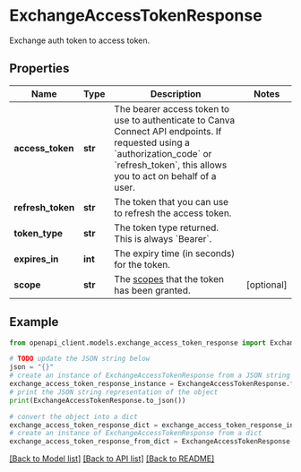# ExchangeAccessTokenResponse

Exchange auth token to access token.

## Properties

Name | Type | Description | Notes
------------ | ------------- | ------------- | -------------
**access_token** | **str** | The bearer access token to use to authenticate to Canva Connect API endpoints. If requested using a &#x60;authorization_code&#x60; or &#x60;refresh_token&#x60;, this allows you to act on behalf of a user. | 
**refresh_token** | **str** | The token that you can use to refresh the access token. | 
**token_type** | **str** | The token type returned. This is always &#x60;Bearer&#x60;. | 
**expires_in** | **int** | The expiry time (in seconds) for the token. | 
**scope** | **str** | The [scopes](https://www.canva.dev/docs/connect/appendix/scopes/) that the token has been granted. | [optional] 

## Example

```python
from openapi_client.models.exchange_access_token_response import ExchangeAccessTokenResponse

# TODO update the JSON string below
json = "{}"
# create an instance of ExchangeAccessTokenResponse from a JSON string
exchange_access_token_response_instance = ExchangeAccessTokenResponse.from_json(json)
# print the JSON string representation of the object
print(ExchangeAccessTokenResponse.to_json())

# convert the object into a dict
exchange_access_token_response_dict = exchange_access_token_response_instance.to_dict()
# create an instance of ExchangeAccessTokenResponse from a dict
exchange_access_token_response_from_dict = ExchangeAccessTokenResponse.from_dict(exchange_access_token_response_dict)
```
[[Back to Model list]](../README.md#documentation-for-models) [[Back to API list]](../README.md#documentation-for-api-endpoints) [[Back to README]](../README.md)


